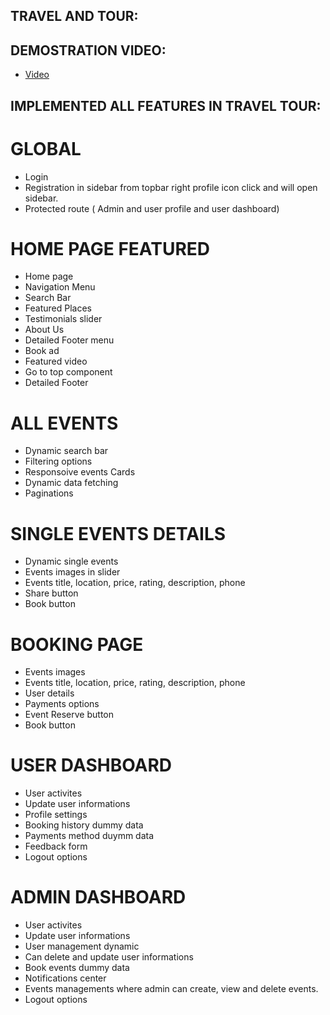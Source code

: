 
## TRAVEL AND TOUR:

## DEMOSTRATION VIDEO:
- [Video](https://www.loom.com/share/b912d43a00b346d5a8b0bf4971b5fa6a?sid=a3f54156-d742-4bb2-acea-77c195e99120) 


## IMPLEMENTED ALL FEATURES IN TRAVEL TOUR:

# GLOBAL 
- Login 
- Registration in sidebar from topbar right profile icon click and will open sidebar.
- Protected route ( Admin and user profile and user dashboard)

# HOME PAGE FEATURED
- Home page
- Navigation Menu
- Search Bar
- Featured Places
- Testimonials slider
- About Us
- Detailed Footer menu
- Book ad
- Featured video
- Go to top component
- Detailed Footer

# ALL EVENTS
- Dynamic search bar
- Filtering options
- Responsoive events Cards
- Dynamic data fetching
- Paginations

# SINGLE EVENTS DETAILS
- Dynamic single events
- Events images in slider
- Events title, location, price, rating, description, phone
- Share button
- Book button

# BOOKING PAGE
- Events images 
- Events title, location, price, rating, description, phone
- User details
- Payments options
- Event Reserve button
- Book button

# USER DASHBOARD
- User activites
- Update user informations
- Profile settings 
- Booking history dummy data
- Payments method duymm data
- Feedback form
- Logout options

# ADMIN DASHBOARD
- User activites
- Update user informations
- User management dynamic 
- Can delete and update user informations
- Book events dummy data
- Notifications center
- Events managements where admin can create, view and  delete events.
- Logout options

